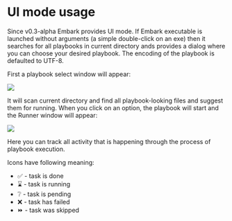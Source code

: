 # UI mode usage

Since v0.3-alpha Embark provides UI mode.
If Embark executable is launched
without arguments (a simple double-click on an exe) then it searches for all
playbooks in current directory ands provides a dialog where you can choose your
desired playbook. The encoding of the playbook is defaulted to UTF-8.

First a playbook select window will appear:

![](embark_ui_selector_en.png)

It will scan current directory and find all playbook-looking
files and suggest them for running. When you click on
an option, the playbook will start and the Runner window
will appear:

![](embark_ui_main_en.png)

Here you can track all activity that is happening
through the process of playbook execution.

Icons have following meaning:
- ✅ - task is done
- ⌛ - task is running
- ❔ - task is pending
- ❌ - task has failed
- ⏩ - task was skipped
